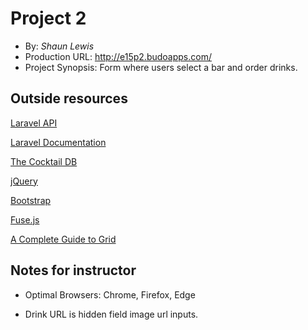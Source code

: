 # Project 2
+ By: *Shaun Lewis*
+ Production URL: <http://e15p2.budoapps.com/>
+ Project Synopsis: Form where users select a bar and order drinks.

## Outside resources

[Laravel API](https://laravel.com/api/6.x/Illuminate.html)

[Laravel Documentation](https://laravel.com/docs)

[The Cocktail DB](https://www.thecocktaildb.com/api.php)

[jQuery](https://jquery.com/)

[Bootstrap](https://getbootstrap.com/)

[Fuse.js](https://fusejs.io/)

[A Complete Guide to Grid](https://css-tricks.com/snippets/css/complete-guide-grid/)

## Notes for instructor

+ Optimal Browsers: Chrome, Firefox, Edge

+ Drink URL is hidden field image url inputs.



